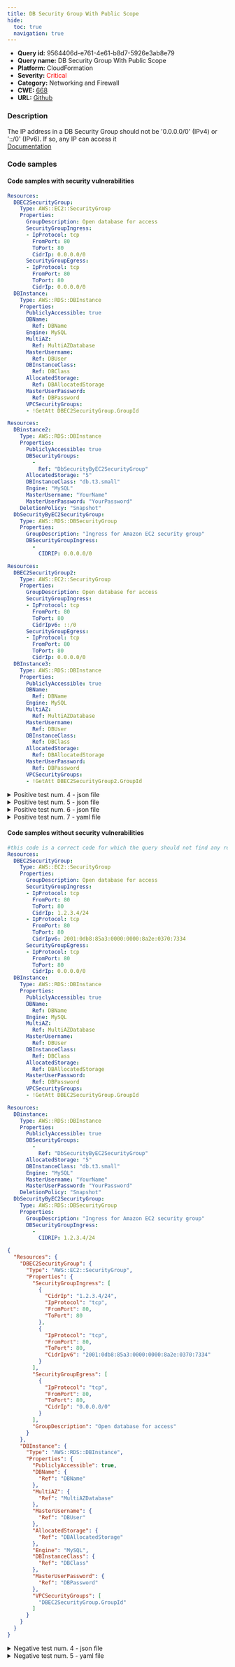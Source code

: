 ```yaml
---
title: DB Security Group With Public Scope
hide:
  toc: true
  navigation: true
---
```


<style>
  .highlight .hll {
    background-color: #ff171742;
  }
  .md-content {
    max-width: 1100px;
    margin: 0 auto;
  }
</style>

-   **Query id:** 9564406d-e761-4e61-b8d7-5926e3ab8e79
-   **Query name:** DB Security Group With Public Scope
-   **Platform:** CloudFormation
-   **Severity:** <span style="color:#ff0000">Critical</span>
-   **Category:** Networking and Firewall
-   **CWE:** <a href="https://cwe.mitre.org/data/definitions/668.html" onclick="newWindowOpenerSafe(event, 'https://cwe.mitre.org/data/definitions/668.html')">668</a>
-   **URL:** [Github](https://github.com/Checkmarx/kics/tree/master/assets/queries/cloudFormation/aws/db_security_group_with_public_scope)

### Description
The IP address in a DB Security Group should not be '0.0.0.0/0' (IPv4) or '::/0' (IPv6). If so, any IP can access it<br>
[Documentation](https://docs.aws.amazon.com/AWSCloudFormation/latest/UserGuide/aws-properties-rds-database-instance.html)

### Code samples
#### Code samples with security vulnerabilities
```yaml title="Positive test num. 1 - yaml file" hl_lines="6"
Resources:
  DBEC2SecurityGroup:
    Type: AWS::EC2::SecurityGroup
    Properties:
      GroupDescription: Open database for access
      SecurityGroupIngress:
      - IpProtocol: tcp
        FromPort: 80
        ToPort: 80
        CidrIp: 0.0.0.0/0
      SecurityGroupEgress:
      - IpProtocol: tcp
        FromPort: 80
        ToPort: 80
        CidrIp: 0.0.0.0/0
  DBInstance:
    Type: AWS::RDS::DBInstance
    Properties:
      PubliclyAccessible: true
      DBName:
        Ref: DBName
      Engine: MySQL
      MultiAZ:
        Ref: MultiAZDatabase
      MasterUsername:
        Ref: DBUser
      DBInstanceClass:
        Ref: DBClass
      AllocatedStorage:
        Ref: DBAllocatedStorage
      MasterUserPassword:
        Ref: DBPassword
      VPCSecurityGroups:
      - !GetAtt DBEC2SecurityGroup.GroupId

```
```yaml title="Positive test num. 2 - yaml file" hl_lines="19"
Resources:
  DBinstance2:
    Type: AWS::RDS::DBInstance
    Properties:
      PubliclyAccessible: true
      DBSecurityGroups:
        -
          Ref: "DbSecurityByEC2SecurityGroup"
      AllocatedStorage: "5"
      DBInstanceClass: "db.t3.small"
      Engine: "MySQL"
      MasterUsername: "YourName"
      MasterUserPassword: "YourPassword"
    DeletionPolicy: "Snapshot"
  DbSecurityByEC2SecurityGroup:
    Type: AWS::RDS::DBSecurityGroup
    Properties:
      GroupDescription: "Ingress for Amazon EC2 security group"
      DBSecurityGroupIngress:
        -
          CIDRIP: 0.0.0.0/0

```
```yaml title="Positive test num. 3 - yaml file" hl_lines="6"
Resources:
  DBEC2SecurityGroup2:
    Type: AWS::EC2::SecurityGroup
    Properties:
      GroupDescription: Open database for access
      SecurityGroupIngress:
      - IpProtocol: tcp
        FromPort: 80
        ToPort: 80
        CidrIpv6: ::/0
      SecurityGroupEgress:
      - IpProtocol: tcp
        FromPort: 80
        ToPort: 80
        CidrIp: 0.0.0.0/0
  DBInstance3:
    Type: AWS::RDS::DBInstance
    Properties:
      PubliclyAccessible: true
      DBName:
        Ref: DBName
      Engine: MySQL
      MultiAZ:
        Ref: MultiAZDatabase
      MasterUsername:
        Ref: DBUser
      DBInstanceClass:
        Ref: DBClass
      AllocatedStorage:
        Ref: DBAllocatedStorage
      MasterUserPassword:
        Ref: DBPassword
      VPCSecurityGroups:
      - !GetAtt DBEC2SecurityGroup2.GroupId

```
<details><summary>Positive test num. 4 - json file</summary>

```json hl_lines="6"
{
  "Resources": {
    "DBEC2SecurityGroup": {
      "Properties": {
        "GroupDescription": "Open database for access",
        "SecurityGroupIngress": [
          {
            "IpProtocol": "tcp",
            "FromPort": 80,
            "ToPort": 80,
            "CidrIp": "0.0.0.0/0"
          }
        ],
        "SecurityGroupEgress": [
          {
            "IpProtocol": "tcp",
            "FromPort": 80,
            "ToPort": 80,
            "CidrIp": "0.0.0.0/0"
          }
        ]
      },
      "Type": "AWS::EC2::SecurityGroup"
    },
    "DBInstance": {
      "Type": "AWS::RDS::DBInstance",
      "Properties": {
        "PubliclyAccessible": true,
        "Engine": "MySQL",
        "MasterUsername": {
          "Ref": "DBUser"
        },
        "VPCSecurityGroups": [
          "DBEC2SecurityGroup.GroupId"
        ],
        "DBName": {
          "Ref": "DBName"
        },
        "MultiAZ": {
          "Ref": "MultiAZDatabase"
        },
        "DBInstanceClass": {
          "Ref": "DBClass"
        },
        "AllocatedStorage": {
          "Ref": "DBAllocatedStorage"
        },
        "MasterUserPassword": {
          "Ref": "DBPassword"
        }
      }
    }
  }
}

```
</details>
<details><summary>Positive test num. 5 - json file</summary>

```json hl_lines="24"
{
  "Resources": {
    "DBinstance2": {
      "Type": "AWS::RDS::DBInstance",
      "Properties": {
        "PubliclyAccessible": true,
        "DBSecurityGroups": [
          {
            "Ref": "DbSecurityByEC2SecurityGroup"
          }
        ],
        "AllocatedStorage": "5",
        "DBInstanceClass": "db.t3.small",
        "Engine": "MySQL",
        "MasterUsername": "YourName",
        "MasterUserPassword": "YourPassword"
      },
      "DeletionPolicy": "Snapshot"
    },
    "DbSecurityByEC2SecurityGroup": {
      "Type": "AWS::RDS::DBSecurityGroup",
      "Properties": {
        "GroupDescription": "Ingress for Amazon EC2 security group",
        "DBSecurityGroupIngress": [
          {
            "CIDRIP": "0.0.0.0/0"
          }
        ]
      }
    }
  }
}

```
</details>
<details><summary>Positive test num. 6 - json file</summary>

```json hl_lines="15"
{
  "Resources": {
    "DBEC2SecurityGroup2": {
      "Type": "AWS::EC2::SecurityGroup",
      "Properties": {
        "SecurityGroupEgress": [
          {
            "IpProtocol": "tcp",
            "FromPort": 80,
            "ToPort": 80,
            "CidrIp": "0.0.0.0/0"
          }
        ],
        "GroupDescription": "Open database for access",
        "SecurityGroupIngress": [
          {
            "CidrIpv6": "::/0",
            "IpProtocol": "tcp",
            "FromPort": 80,
            "ToPort": 80
          }
        ]
      }
    },
    "DBInstance3": {
      "Properties": {
        "Engine": "MySQL",
        "AllocatedStorage": {
          "Ref": "DBAllocatedStorage"
        },
        "MasterUserPassword": {
          "Ref": "DBPassword"
        },
        "VPCSecurityGroups": [
          "DBEC2SecurityGroup2.GroupId"
        ],
        "PubliclyAccessible": true,
        "DBName": {
          "Ref": "DBName"
        },
        "MultiAZ": {
          "Ref": "MultiAZDatabase"
        },
        "MasterUsername": {
          "Ref": "DBUser"
        },
        "DBInstanceClass": {
          "Ref": "DBClass"
        }
      },
      "Type": "AWS::RDS::DBInstance"
    }
  }
}

```
</details>
<details><summary>Positive test num. 7 - yaml file</summary>

```yaml hl_lines="6"
Resources:
  DBEC2SecurityGroup:
    Type: AWS::EC2::SecurityGroup
    Properties:
      GroupDescription: Open database for access
      SecurityGroupIngress:
      - IpProtocol: tcp
        FromPort: 80
        ToPort: 80
        CidrIp: 0.0.0.0/0
      SecurityGroupEgress:
      - IpProtocol: tcp
        FromPort: 80
        ToPort: 80
        CidrIp: 0.0.0.0/0
  DBInstance:
    Type: AWS::RDS::DBInstance
    Properties:
      PubliclyAccessible: "true"
      DBName:
        Ref: DBName
      Engine: MySQL
      MultiAZ:
        Ref: MultiAZDatabase
      MasterUsername:
        Ref: DBUser
      DBInstanceClass:
        Ref: DBClass
      AllocatedStorage:
        Ref: DBAllocatedStorage
      MasterUserPassword:
        Ref: DBPassword
      VPCSecurityGroups:
      - !GetAtt DBEC2SecurityGroup.GroupId

```
</details>


#### Code samples without security vulnerabilities
```yaml title="Negative test num. 1 - yaml file"
#this code is a correct code for which the query should not find any result
Resources:
  DBEC2SecurityGroup:
    Type: AWS::EC2::SecurityGroup
    Properties:
      GroupDescription: Open database for access
      SecurityGroupIngress:
      - IpProtocol: tcp
        FromPort: 80
        ToPort: 80
        CidrIp: 1.2.3.4/24
      - IpProtocol: tcp
        FromPort: 80
        ToPort: 80
        CidrIpv6: 2001:0db8:85a3:0000:0000:8a2e:0370:7334
      SecurityGroupEgress:
      - IpProtocol: tcp
        FromPort: 80
        ToPort: 80
        CidrIp: 0.0.0.0/0
  DBInstance:
    Type: AWS::RDS::DBInstance
    Properties:
      PubliclyAccessible: true
      DBName:
        Ref: DBName
      Engine: MySQL
      MultiAZ:
        Ref: MultiAZDatabase
      MasterUsername:
        Ref: DBUser
      DBInstanceClass:
        Ref: DBClass
      AllocatedStorage:
        Ref: DBAllocatedStorage
      MasterUserPassword:
        Ref: DBPassword
      VPCSecurityGroups:
      - !GetAtt DBEC2SecurityGroup.GroupId


```
```yaml title="Negative test num. 2 - yaml file"
Resources:
  DBinstance:
    Type: AWS::RDS::DBInstance
    Properties:
      PubliclyAccessible: true
      DBSecurityGroups:
        -
          Ref: "DbSecurityByEC2SecurityGroup"
      AllocatedStorage: "5"
      DBInstanceClass: "db.t3.small"
      Engine: "MySQL"
      MasterUsername: "YourName"
      MasterUserPassword: "YourPassword"
    DeletionPolicy: "Snapshot"
  DbSecurityByEC2SecurityGroup:
    Type: AWS::RDS::DBSecurityGroup
    Properties:
      GroupDescription: "Ingress for Amazon EC2 security group"
      DBSecurityGroupIngress:
        -
          CIDRIP: 1.2.3.4/24

```
```json title="Negative test num. 3 - json file"
{
  "Resources": {
    "DBEC2SecurityGroup": {
      "Type": "AWS::EC2::SecurityGroup",
      "Properties": {
        "SecurityGroupIngress": [
          {
            "CidrIp": "1.2.3.4/24",
            "IpProtocol": "tcp",
            "FromPort": 80,
            "ToPort": 80
          },
          {
            "IpProtocol": "tcp",
            "FromPort": 80,
            "ToPort": 80,
            "CidrIpv6": "2001:0db8:85a3:0000:0000:8a2e:0370:7334"
          }
        ],
        "SecurityGroupEgress": [
          {
            "IpProtocol": "tcp",
            "FromPort": 80,
            "ToPort": 80,
            "CidrIp": "0.0.0.0/0"
          }
        ],
        "GroupDescription": "Open database for access"
      }
    },
    "DBInstance": {
      "Type": "AWS::RDS::DBInstance",
      "Properties": {
        "PubliclyAccessible": true,
        "DBName": {
          "Ref": "DBName"
        },
        "MultiAZ": {
          "Ref": "MultiAZDatabase"
        },
        "MasterUsername": {
          "Ref": "DBUser"
        },
        "AllocatedStorage": {
          "Ref": "DBAllocatedStorage"
        },
        "Engine": "MySQL",
        "DBInstanceClass": {
          "Ref": "DBClass"
        },
        "MasterUserPassword": {
          "Ref": "DBPassword"
        },
        "VPCSecurityGroups": [
          "DBEC2SecurityGroup.GroupId"
        ]
      }
    }
  }
}

```
<details><summary>Negative test num. 4 - json file</summary>

```json
{
  "Resources": {
    "DBinstance": {
      "Type": "AWS::RDS::DBInstance",
      "Properties": {
        "AllocatedStorage": "5",
        "DBInstanceClass": "db.t3.small",
        "Engine": "MySQL",
        "MasterUsername": "YourName",
        "MasterUserPassword": "YourPassword",
        "PubliclyAccessible": true,
        "DBSecurityGroups": [
          {
            "Ref": "DbSecurityByEC2SecurityGroup"
          }
        ]
      },
      "DeletionPolicy": "Snapshot"
    },
    "DbSecurityByEC2SecurityGroup": {
      "Type": "AWS::RDS::DBSecurityGroup",
      "Properties": {
        "GroupDescription": "Ingress for Amazon EC2 security group",
        "DBSecurityGroupIngress": [
          {
            "CIDRIP": "1.2.3.4/24"
          }
        ]
      }
    }
  }
}

```
</details>
<details><summary>Negative test num. 5 - yaml file</summary>

```yaml
#this code is a correct code for which the query should not find any result
Resources:
  DBEC2SecurityGroup:
    Type: AWS::EC2::SecurityGroup
    Properties:
      GroupDescription: Open database for access
      SecurityGroupIngress:
      - IpProtocol: tcp
        FromPort: 80
        ToPort: 80
        CidrIp: 1.2.3.4/24
      - IpProtocol: tcp
        FromPort: 80
        ToPort: 80
        CidrIpv6: 2001:0db8:85a3:0000:0000:8a2e:0370:7334
      SecurityGroupEgress:
      - IpProtocol: tcp
        FromPort: 80
        ToPort: 80
        CidrIp: 0.0.0.0/0
  DBInstance:
    Type: AWS::RDS::DBInstance
    Properties:
      PubliclyAccessible: "true"
      DBName:
        Ref: DBName
      Engine: MySQL
      MultiAZ:
        Ref: MultiAZDatabase
      MasterUsername:
        Ref: DBUser
      DBInstanceClass:
        Ref: DBClass
      AllocatedStorage:
        Ref: DBAllocatedStorage
      MasterUserPassword:
        Ref: DBPassword
      VPCSecurityGroups:
      - !GetAtt DBEC2SecurityGroup.GroupId


```
</details>
